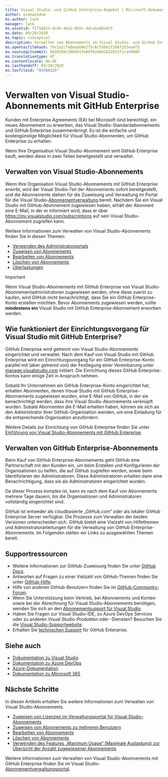```yaml
---
title: Visual Studio- und GitHub Enterprise-Angebot | Microsoft-Dokumentation
author: evanwindom
ms.author: lank
manager: lank
ms.assetid: f271d623-dcde-442a-865c-4dca5ad8a9c5
ms.date: 09/29/2020
ms.topic: conceptual
description: Verwalten von Abonnements im Visual Studio- und GitHub Enterprise-Angebot
ms.openlocfilehash: 79c1a2cfe8eaab9e275c6c53661f1667253ea4f5
ms.sourcegitcommit: 9d2829dc30b6917e89762d602022915f1ca49089
ms.translationtype: HT
ms.contentlocale: de-DE
ms.lasthandoff: 09/30/2020
ms.locfileid: "91584125"
---
```

# <a name="manage-visual-studio-subscriptions-with-github-enterprise"></a>Verwalten von Visual Studio-Abonnements mit GitHub Enterprise
Kunden mit Enterprise Agreements (EA) bei Microsoft sind berechtigt, ein neues Abonnement zu erwerben, das Visual Studio-Standardabonnements und GitHub Enterprise zusammenbringt. Es ist die einfache und kostengünstige Möglichkeit für Visual Studio-Abonnenten, um GitHub Enterprise zu erhalten. 

Wenn Ihre Organisation Visual Studio-Abonnement smit GitHub Enterprise kauft, werden diese in zwei Teilen bereitgestellt und verwaltet.

## <a name="manage-visual-studio-subscriptions"></a>Verwalten von Visual Studio-Abonnements
Wenn Ihre Organisation Visual Studio-Abonnements mit GitHub Enterprise erwirbt, wird der Visual Studio-Teil der Abonnements sofort bereitgestellt, und die Abonnements stehen für die Zuweisung und Verwaltung im Portal für die Visual Studio-[Abonnementverwaltung](https://manage.visualstudio.com) bereit. Nachdem Sie ein Visual Studio mit GitHub-Abonnement zugewiesen haben, erhält der Abonnent eine E-Mail, in der er informiert wird, dass er über <https://my.visualstudio.com/subscriptions> auf sein Visual Studio-Abonnement zugreifen kann.

Weitere Informationen zum Verwalten von Visual Studio-Abonnements finden Sie in diesen Themen:
- [Verwenden des Administratorportals](using-admin-portal.md)
- [Zuweisen von Abonnements](assign-license.md)
- [Bearbeiten von Abonnements](edit-license.md)
- [Löschen von Abonnements](delete-license.md)
- [Überlastungen](handle-overclaimed-license.md)

> [!Important]
> Wenn Visual Studio-Abonnements mit GitHub Enterprise von Visual Studio-Abonnementadministratoren zugewiesen werden, ohne diese zuerst zu kaufen, wird GitHub nicht benachrichtigt, dass Sie ein GitHub Enterprise-Konto erstellen möchten.  Bevor Abonnements zugewiesen werden, sollte **mindestens ein** Visual Studio mit GitHub Enterprise-Abonnement erworben werden.

## <a name="what-is-the-visual-studio-with-github-enterprise-setup-process"></a>Wie funktioniert der Einrichtungsvorgang für Visual Studio mit GitHub Enterprise?
GitHub Enterprise wird getrennt von Visual Studio-Abonnements eingerichtet und verwaltet. Nach dem Kauf von Visual Studio mit GitHub Enterprise wird ein Einrichtungsvorgang für ein GitHub Enterprise-Konto parallel mit (aber getrennt von) der Festlegung einer Vereinbarung unter [manage.visualstudio.com](https://manage.visualstudio.com) initiiert. Die Einrichtung dieses GitHub Enterprise-Kontos kann einige Zeit in Anspruch nehmen. 

Sobald Ihr Unternehmen ein GitHub Enterprise-Konto eingerichtet hat, erhalten Abonnenten, denen Visual Studio mit GitHub Enterprise-Abonnements zugewiesen wurden, eine E-Mail von GitHub, in der sie benachrichtigt werden, dass ihre Visual Studio-Abonnements verknüpft wurden. Sobald Abonnenten die E-Mail erhalten haben, können sie sich an den Administrator ihrer GitHub-Organisation wenden, um eine Einladung für die entsprechende Organisation anzufordern.

Weitere Details zur Einrichtung von GitHub Enterprise finden Sie unter [Einführung von Visual Studio-Abonnements mit GitHub Enterprise](access-github.md).   

## <a name="manage-github-enterprise-subscriptions"></a>Verwalten von GitHub Enterprise-Abonnements
Beim Kauf von GitHub Enterprise-Abonnements geht GitHub eine Partnerschaft mit den Kunden ein, um beim Erstellen und Konfigurieren der Organisationen zu helfen, die auf GitHub zugreifen werden, sowie beim Identifizieren der Administratoren.  Diese Administratoren erhalten dann eine Benachrichtigung, dass sie als Administratoren eingerichtet wurden.  

Da dieser Prozess komplex ist, kann es nach dem Kauf von Abonnements mehrere Tage dauern, bis die Organisationen und Administratoren vollständig eingerichtet sind.

GitHub ist entweder als cloudbasierte „GitHub.com“ oder als lokaler GitHub Enterprise Server verfügbar.  Die Prozesse zum Verwalten der beiden Versionen unterscheiden sich.  GitHub bietet eine Vielzahl von Hilfethemen und Administratoranleitungen für die Verwaltung von GitHub Enterprise-Abonnements.  Im Folgenden stellen wir Links zu ausgewählten Themen bereit.  

## <a name="support-resources"></a>Supportressourcen

- Weitere Informationen zur GitHub-Zuweisung finden Sie unter [GitHub Docs](https://docs.github.com/en/github/setting-up-and-managing-your-enterprise-account/managing-licenses-for-the-github-enterprise-and-visual-studio-bundle).
- Antworten auf Fragen zu einer Vielzahl von GitHub-Themen finden Sie unter [GitHub-Hilfe](https://help.github.com/en).
- Hilfe von anderen GitHub-Benutzern finden Sie im [GitHub-Community-Forum](https://github.community/).
- Wenn Sie Unterstützung beim Vertrieb, bei Abonnements und Konten sowie bei der Abrechnung für Visual Studio-Abonnements benötigen, wenden Sie sich an den [Abonnementsupport für Visual Studio](https://visualstudio.microsoft.com/subscriptions/support/).
- Haben Sie Fragen zur Visual Studio-IDE, zu Azure DevOps Services oder zu anderen Visual Studio-Produkten oder -Diensten?  Besuchen Sie die [Visual Studio-Supportwebsite](https://visualstudio.microsoft.com/support/).
- Erhalten Sie [technischen Support](https://support.microsoft.com/supportforbusiness/productselection?sapId=b77fe80f-5417-80bd-4b2a-275cf0018c24) für GitHub Enterprise.   

## <a name="see-also"></a>Siehe auch

- [Dokumentation zu Visual Studio](/visualstudio/)
- [Dokumentation zu Azure DevOps](/azure/devops/)
- [Azure-Dokumentation](/azure/)
- [Dokumentation zu Microsoft 365](/microsoft-365/)

## <a name="next-steps"></a>Nächste Schritte

In diesen Artikeln erhalten Sie weitere Informationen zum Verwalten von Visual Studio-Abonnements.
- [Zuweisen von Lizenzen im Verwaltungsportal für Visual Studio-Abonnements](assign-license.md)
- [Zuweisen von Abonnements zu mehreren Benutzern](assign-license-bulk.md)
- [Bearbeiten von Abonnements](edit-license.md)
- [Löschen von Abonnements](delete-license.md)
- [Verwenden des Features „Maximum Usage“ (Maximale Auslastung) zur Übersicht der Anzahl zugewiesener Abonnements](maximum-usage.md)

Weitere Informationen zum Verwalten von Visual Studio-Abonnements mit GitHub Enterprise finden Sie im Visual Studio-[Abonnementverwaltungsportal](https://visualstudio.microsoft.com/subscriptions-administration/).
